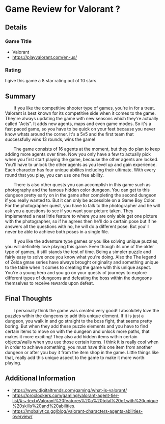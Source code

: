 # Game Review for Valorant ?

## Details

### Game Title 

* Valorant
* https://playvalorant.com/en-us/


### Rating

I give this game a 8 star rating out of 10 stars.

## Summary

  &nbsp;&nbsp;&nbsp;&nbsp;&nbsp;&nbsp; If you like the competitive shooter type of games, you're in for a treat. Valorant is best known for its competitive side when it comes to the game. They're always updating the game with new seasons which they're actually called "Acts". It adds new agents, maps and even game modes. So it's a fast paced game, so you have to be quick on your feet because you never know whats around the corner. It's a 5v5 and the first team that successfully wins 13 rounds, wins the game!
  
  &nbsp;&nbsp;&nbsp;&nbsp;&nbsp;&nbsp; The game consists of  16 agents at the moment, but they do plan to keep adding more agents over time. Now you only have a few to actually pick when you first start playing the game, because the other agents are locked. You'll have to unlock the other agents as you level up and gain experience. Each character has four unique abilites including their ultimate. With every round that you play, you can use one free ability.

  &nbsp;&nbsp;&nbsp;&nbsp;&nbsp;&nbsp; There is also other quests you can accomplish in this game such as photography and the famous hidden color dungeon. You can get to this dungeon pretty early on in the game after completing the second dungeon if you really wanted to. But it can only be accessible on a Game Boy Color. For the photographer quest, you have to talk to the photographer and he will ask you a questions to see if you want your picture taken. They implemented a neat little feature to where you are only able get one picture with the photographer, so if he agrees then he'll do a certain pose but if he answers all the questions with no, he will do a different pose. But you'll never be able to achieve both poses in a single file.

  &nbsp;&nbsp;&nbsp;&nbsp;&nbsp;&nbsp; If you like the adventure type games or you like solving unique puzzles, you will definitely love playing this game. Even though its one of the older type of games, it still stands the test of time. Being a simpler puzzle and fairly easy to solve once you know what you're doing. Also the The legend of Zelda gmae series have always brought originality and something unique to the table when it comes to creating the game with this unique aspect. You're a young hero and you go on your quests of journeys to explore different types of dungeons and defeating the boss within the dungeons themselves to receive rewards upon defeat. 

## Final Thoughts

&nbsp;&nbsp;&nbsp;&nbsp;&nbsp;&nbsp; I personally think the game was created very good! I absolutely love the puzzles within the dungeons to add this unique element. If it is just a dungeon, you walk in and go straight to the boss fight, that seems pretty boring. But when they add these puzzle elements and you have to find certain items to move on with the dungeon and unlock more paths, that makes it more exciting! They also add hidden items within certain objects/walls when you use those certain items. I think it is really cool when in order to achieve something, you must have this one item from another dungeon or after you buy it from the item shop in the game. Little things like that, really add this unique aspect to the game to make it more worth playing. 


## Additional Information

* https://www.digitaltrends.com/gaming/what-is-valorant/
* https://proclockers.com/gaming/valorant-agent-tier-list/#:~:text=Valorant%20features%20a%20total%20of,with%20unique%20skills%20and%20abilities.
* https://mobalytics.gg/blog/valorant-characters-agents-abilities-overview/


